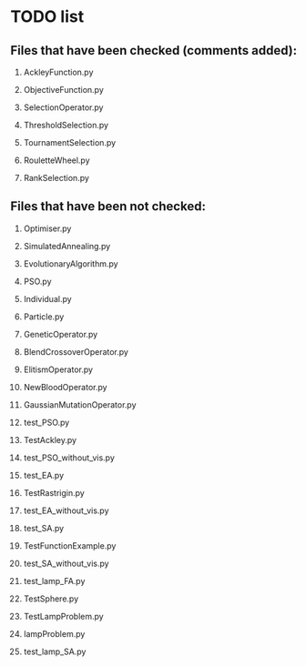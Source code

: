 # TODO list


## Files that have been checked (comments added):

 1. AckleyFunction.py
 1. ObjectiveFunction.py

 1. SelectionOperator.py
 1. ThresholdSelection.py
 1. TournamentSelection.py
 1. RouletteWheel.py
 1. RankSelection.py      


## Files that have been not checked:

 1. Optimiser.py
 1. SimulatedAnnealing.py
 1. EvolutionaryAlgorithm.py
 1. PSO.py

 1. Individual.py
 1. Particle.py

 1. GeneticOperator.py

 1. BlendCrossoverOperator.py
 1. ElitismOperator.py
 1. NewBloodOperator.py
 1. GaussianMutationOperator.py

 1. test_PSO.py
 1. TestAckley.py
 1. test_PSO_without_vis.py
 1. test_EA.py
 1. TestRastrigin.py
 1. test_EA_without_vis.py
 1. test_SA.py
 1. TestFunctionExample.py
 1. test_SA_without_vis.py
 1. test_lamp_FA.py         
 1. TestSphere.py
 1. TestLampProblem.py
 1. lampProblem.py
 1. test_lamp_SA.py
